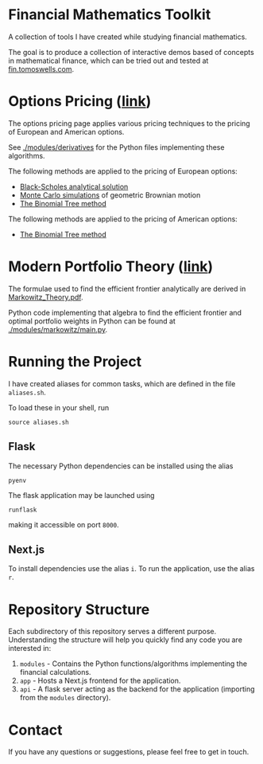 # Financial Mathematics Toolkit

A collection of tools I have created while studying financial mathematics.

The goal is to produce a collection of interactive demos based of concepts in mathematical finance, which can be tried out and tested at [fin.tomoswells.com](https://fin.tomoswells.com).

# Options Pricing ([link](https://fin.tomoswells.com/derivatives))

The options pricing page applies various pricing techniques to the pricing of European and American options.

See [./modules/derivatives](https://github.com/tomjwells/finance/tree/master/modules/derivatives) for the Python files implementing these algorithms.

The following methods are applied to the pricing of European options:
  - [Black-Scholes analytical solution](https://github.com/tomjwells/finance/blob/master/modules/derivatives/black_scholes.py) 
  - [Monte Carlo simulations](https://github.com/tomjwells/finance/blob/master/modules/derivatives/monte_carlo.py) of geometric Brownian motion
  - [The Binomial Tree method](https://github.com/tomjwells/finance/blob/master/modules/derivatives/binomial_model.py)

The following methods are applied to the pricing of American options:
  - [The Binomial Tree method](https://github.com/tomjwells/finance/blob/master/modules/derivatives/binomial_model.py)


# Modern Portfolio Theory ([link](https://fin.tomoswells.com/markowitz))

The formulae used to find the efficient frontier analytically are derived in [Markowitz_Theory.pdf](https://github.com/tomjwells/finance/blob/master/modules/markowitz/Markowitz_Theory.pdf).

Python code implementing that algebra to find the efficient frontier and optimal portfolio weights in Python can be found at [./modules/markowitz/main.py](https://github.com/tomjwells/finance/blob/master/modules/markowitz/main.py).

# Running the Project

I have created aliases for common tasks, which are defined in the file `aliases.sh`. 

To load these in your shell, run
```
source aliases.sh
```

## Flask

The necessary Python dependencies can be installed using the alias
```
pyenv
```

The flask application may be launched using
```
runflask
```
making it accessible on port `8000`.

## Next.js

To install dependencies use the alias `i`. To run the application, use the alias `r`.

# Repository Structure

Each subdirectory of this repository serves a different purpose. Understanding the structure will help you quickly find any code you are interested in:

1. `modules` - Contains the Python functions/algorithms implementing the financial calculations.
1. `app` - Hosts a Next.js frontend for the application.
2. `api` - A flask server acting as the backend for the application (importing from the `modules` directory).

# Contact
If you have any questions or suggestions, please feel free to get in touch.
